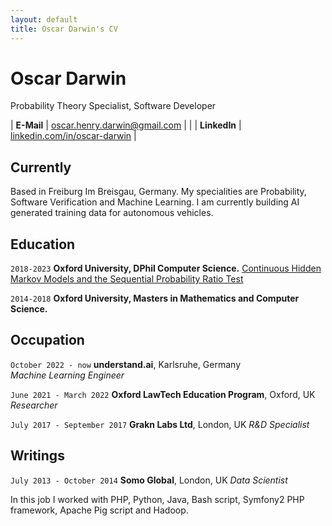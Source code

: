 ```yaml
---
layout: default
title: Oscar Darwin's CV
---
```


# Oscar Darwin
Probability Theory Specialist, Software Developer

| __E-Mail__   | [oscar.henry.darwin@gmail.com](mailto:eralp@eralpkaraduman.com)              |                                        |
| __LinkedIn__ | [linkedin.com/in/oscar-darwin](https://www.linkedin.com/in/oscar-darwin-44189076/) |

## Currently

Based in Freiburg Im Breisgau, Germany. My specialities are Probability, Software Verification and Machine Learning. I am currently building AI generated training data for autonomous vehicles. 

## Education

`2018-2023`
__Oxford University, DPhil Computer Science.__
[Continuous Hidden Markov Models and the Sequential Probability Ratio Test](https://ora.ox.ac.uk/objects/uuid:b77662da-2fed-4e1b-8a9f-58612f29c692)

`2014-2018`
__Oxford University, Masters in Mathematics and Computer Science.__

## Occupation

`October 2022 - now`
__understand.ai__, Karlsruhe, Germany  
_Machine Learning Engineer_

`June 2021 - March 2022`
__Oxford LawTech Education Program__, Oxford, UK
_Researcher_

`July 2017 - September 2017`
__Grakn Labs Ltd__, London, UK
_R&D Specialist_

## Writings



`July 2013 - October 2014`
__Somo Global__, London, UK
_Data Scientist_

In this job I worked with PHP, Python, Java, Bash script, Symfony2 PHP framework, Apache Pig script and Hadoop. 
